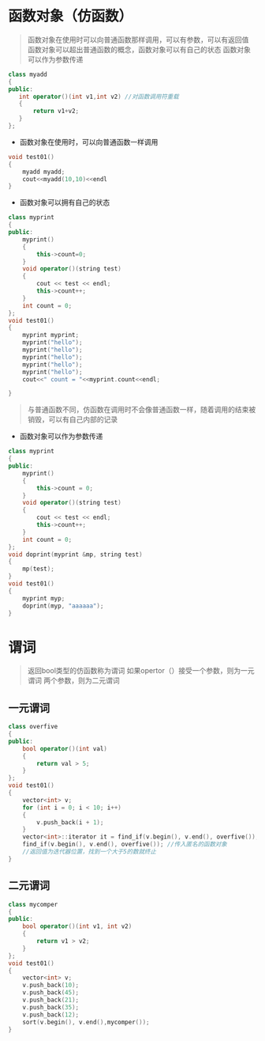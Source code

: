  # 函数对象（仿函数）
>函数对象在使用时可以向普通函数那样调用，可以有参数，可以有返回值
 函数对象可以超出普通函数的概念，函数对象可以有自己的状态
 函数对象可以作为参数传递

 ```cpp
 class myadd
 {
public:
    int operator()(int v1,int v2) //对函数调用符重载
    {
        return v1+v2;
    }
 };
 ```
 * 函数对象在使用时，可以向普通函数一样调用
```cpp
void test01()
{
    myadd myadd;
    cout<<myadd(10,10)<<endl
}
```
* 函数对象可以拥有自己的状态
```cpp
class myprint
{
public:
    myprint()
    {
        this->count=0;
    }
    void operator()(string test)
    {
        cout << test << endl;
        this->count++;
    }
    int count = 0;
};
void test01()
{
    myprint myprint;
    myprint("hello");
    myprint("hello");
    myprint("hello");
    myprint("hello");
    myprint("hello");
    cout<<" count = "<<myprint.count<<endl;

}
```
>与普通函数不同，仿函数在调用时不会像普通函数一样，随着调用的结束被销毁，可以有自己内部的记录

* 函数对象可以作为参数传递
```cpp
class myprint
{
public:
    myprint()
    {
        this->count = 0;
    }
    void operator()(string test)
    {
        cout << test << endl;
        this->count++;
    }
    int count = 0;
};
void doprint(myprint &mp, string test)
{
    mp(test);
}
void test01()
{
    myprint myp;
    doprint(myp, "aaaaaa");
}
```
# 谓词
>返回bool类型的仿函数称为谓词
如果opertor（）接受一个参数，则为一元谓词
两个参数，则为二元谓词

## 一元谓词
```cpp
class overfive
{
public:
    bool operator()(int val)
    {
        return val > 5;
    }
};
void test01()
{
    vector<int> v;
    for (int i = 0; i < 10; i++)
    {
        v.push_back(i + 1);
    }
    vector<int>::iterator it = find_if(v.begin(), v.end(), overfive());
    find_if(v.begin(), v.end(), overfive()); //传入匿名的函数对象
    //返回值为迭代器位置，找到一个大于5的数就终止
}
```
## 二元谓词
```cpp
class mycomper
{
public:
    bool operator()(int v1, int v2)
    {
        return v1 > v2;
    }
};
void test01()
{
    vector<int> v;
    v.push_back(10);
    v.push_back(45);
    v.push_back(21);
    v.push_back(35);
    v.push_back(12);
    sort(v.begin(), v.end(),mycomper());
}
```
